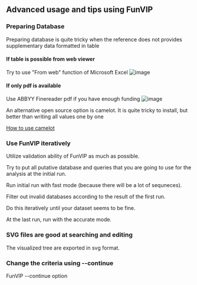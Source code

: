 ## Advanced usage and tips using FunVIP

### Preparing Database
Preparing database is quite tricky when the reference does not provides supplementary data formatted in table

#### If table is possible from web viewer
Try to use "From web" function of Microsoft Excel
![image](https://github.com/user-attachments/assets/f715a86f-4195-4622-a768-ab0cc753d610)

#### If only pdf is available
Use ABBYY Finereader pdf if you have enough funding
![image](https://github.com/user-attachments/assets/5f504692-88f6-41ac-ac16-8372591c8307)

An alternative open source option is camelot. It is quite tricky to install, but better than writing all values one by one

[How to use camelot](https://camelot-py.readthedocs.io/en/master/user/cli.html)


### Use FunVIP iteratively
Utilize validation ability of FunVIP as much as possible.

Try to put all putative database and queries that you are going to use for the analysis at the initial run.

Run initial run with fast mode (because there will be a lot of sequneces).

Filter out invalid databases according to the result of the first run.

Do this iteratively until your dataset seems to be fine.

At the last run, run with the accurate mode.

### SVG files are good at searching and editing
The visualized tree are exported in svg format.


### Change the criteria using --continue
FunVIP --continue option


